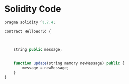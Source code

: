 # Solidity Code

```javascript
pragma solidity ^0.7.4;

contract HelloWorld {

   
   
    string public message;

    
    function update(string memory newMessage) public {
        message = newMessage;
    }
}
```
